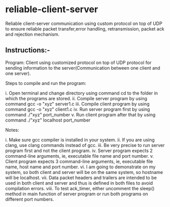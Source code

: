# reliable-client-server
Reliable client-server communication using custom protocol on top of UDP to ensure reliable packet transfer,error handling, retransmission, packet ack and rejection mechanism.



Instructions:-
--------------

Program: Client using customized protocol on top of UDP protocol for sending information to the server(Communication between one client and one server).


Steps to compile and run the program:

  i. Open terminal and change directory using command cd to the folder in which the programs are stored.
 ii. Compile server program by using command gcc -o "xyz" server1.c
iii. Compile client program by using command gcc -o "xyz" client1.c
 iv. Run server program first by using command ./"xyz" port_number
  v. Run client program after that by using command ./"xyz" localhost port_number


Notes:

   i. Make sure gcc compiler is installed in your system.
  ii. If you are using clang, use clang commands instead of gcc.
 iii. Be very precise to run server program first and not the client program.
  iv. Server program expects 2 command-line arguments, ie, executable file name and port number.
   v. Client program expects 3 command-line arguments, ie, executable file name, host name and port number.
  vi. I am going to demonstrate on my system, so both client and server will be on the same system, so hostname will be localhost.
 vii. Data packet headers and trailers are intended to be used in both client and server and thus is defined in both files to avoid compilation errors.
viii. To test ack_timer, either uncomment the sleep() method in main function of server program or run both programs on different port numbers.

